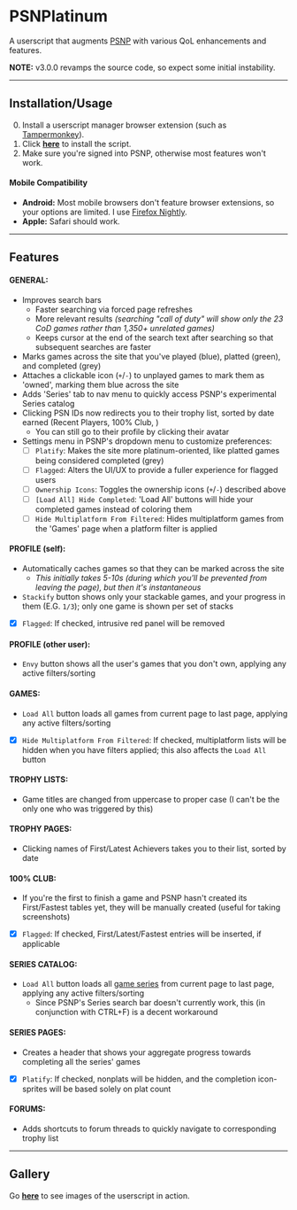 # PSNPlatinum
A userscript that augments [PSNP](https://psnprofiles.com/) with various QoL enhancements and features.

**NOTE:** v3.0.0 revamps the source code, so expect some initial instability.
___
## Installation/Usage
0. Install a userscript manager browser extension (such as [Tampermonkey](https://www.tampermonkey.net/)).
1. Click [**here**](https://github.com/GIONAScm2/PSNPlatinum/raw/main/PSNPlatinum.user.js) to install the script.
2. Make sure you're signed into PSNP, otherwise most features won't work.

#### Mobile Compatibility
- **Android:** Most mobile browsers don't feature browser extensions, so your options are limited. I use [Firefox Nightly](https://blog.mozilla.org/addons/2020/09/29/expanded-extension-support-in-firefox-for-android-nightly/).
- **Apple:** Safari should work.
___
## Features
#### GENERAL:
- Improves search bars
  - Faster searching via forced page refreshes
  - More relevant results *(searching "call of duty" will show only the 23 CoD games rather than 1,350+ unrelated games)*
  - Keeps cursor at the end of the search text after searching so that subsequent searches are faster
- Marks games across the site that you've played (blue), platted (green), and completed (grey)
- Attaches a clickable icon (`+`/`-`) to unplayed games to mark them as 'owned', marking them blue across the site
- Adds 'Series' tab to nav menu to quickly access PSNP's experimental Series catalog
- Clicking PSN IDs now redirects you to their trophy list, sorted by date earned (Recent Players, 100% Club, )
  - You can still go to their profile by clicking their avatar
- Settings menu in PSNP's dropdown menu to customize preferences:
  - [ ] `Platify`: Makes the site more platinum-oriented, like platted games being considered completed (grey)
  - [ ] `Flagged`: Alters the UI/UX to provide a fuller experience for flagged users
  - [ ] `Ownership Icons`: Toggles the ownership icons (`+`/`-`) described above
  - [ ] `[Load All] Hide Completed`: 'Load All' buttons will hide your completed games instead of coloring them
  - [ ] `Hide Multiplatform From Filtered`: Hides multiplatform games from the 'Games' page when a platform filter is applied
#### PROFILE (self):
- Automatically caches games so that they can be marked across the site
  - *This initially takes 5-10s (during which you'll be prevented from leaving the page), but then it's instantaneous*
- `Stackify` button shows only your stackable games, and your progress in them (E.G. `1/3`); only one game is shown per set of stacks
- [X] `Flagged`: If checked, intrusive red panel will be removed
#### PROFILE (other user):
- `Envy` button shows all the user's games that you don't own, applying any active filters/sorting
#### GAMES:
- `Load All` button loads all games from current page to last page, applying any active filters/sorting
- [X] `Hide Multiplatform From Filtered`: If checked, multiplatform lists will be hidden when you have filters applied; this also affects the `Load All` button
#### TROPHY LISTS:
- Game titles are changed from uppercase to proper case (I can't be the only one who was triggered by this)
#### TROPHY PAGES:
- Clicking names of First/Latest Achievers takes you to their list, sorted by date
#### 100% CLUB:
- If you're the first to finish a game and PSNP hasn't created its First/Fastest tables yet, they will be manually created (useful for taking screenshots)
- [X] `Flagged`: If checked, First/Latest/Fastest entries will be inserted, if applicable
#### SERIES CATALOG:
- `Load All` button loads all [game series](https://psnprofiles.com/series) from current page to last page, applying any active filters/sorting
  - Since PSNP's Series search bar doesn't currently work, this (in conjunction with CTRL+F) is a decent workaround
#### SERIES PAGES:
- Creates a header that shows your aggregate progress towards completing all the series' games
- [X] `Platify`: If checked, nonplats will be hidden, and the completion icon-sprites will be based solely on plat count
#### FORUMS:
- Adds shortcuts to forum threads to quickly navigate to corresponding trophy list

___
## Gallery
Go [**here**](https://imgur.com/a/Mqma4uG) to see images of the userscript in action.
